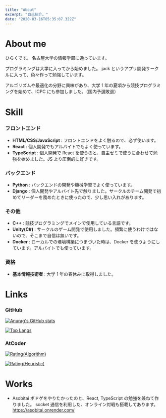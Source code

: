 ```yaml
---
title: "About"
excerpt: "自己紹介。"
date: "2020-03-16T05:35:07.322Z"
---
```


# About me

ひらくです。
名古屋大学の情報学部に通っています。

プログラミングは大学に入ってから始めました。
jack というアプリ開発サークルに入って、色々作って勉強しています。

アルゴリズムや最適化の分野に興味があり、大学 1 年の夏頃から競技プログラミングを始めて、ICPC にも参加しました。（国内予選敗退）

# Skill

### フロントエンド

- **HTML/CSS/JavaScript** : フロントエンドをよく触るので、必ず使います。
- **React** : 個人開発でもアルバイトでもよく使っています。
- **TypeScript** : 個人開発で React を使うのと、自主ゼミで使うに合わせて勉強を始めました。JS より圧倒的に好きです。

### バックエンド

- **Python** : バックエンドの開発や機械学習でよく使っています。
- **Django** : 個人開発やアルバイト先で触りました。サークルのチーム開発で初めてリーダーを務めたときに使ったので、少し思い入れがあります。

### その他

- **C++** : 競技プログラミングでメインで使用している言語です。
- **Unity(C#)** : サークルのゲーム開発で使用しました。頻繁に使うわけではないので、そこまで自信は無いです。
- **Docker** : ローカルでの環境構築につまづいた時は、Docker を使うようにしています。アルバイトでも使っています。

### 資格

- **基本情報技術者** : 大学 1 年の春休みに取得しました。

# Links

### GitHub

[![Anurag's GitHub stats](https://github-readme-stats.vercel.app/api?username=hirakuuuu&count_private=true&show_icons=true)](https://github.com/hirakuuuu)

[![Top Langs](https://github-readme-stats.vercel.app/api/top-langs/?username=hirakuuuu&layout=compact)](https://github.com/hirakuuuu)

### AtCoder

[![Rating(Algorithm)](https://badgen.org/img/atcoder/mohio/rating/algorithm?style=flat)](https://atcoder.jp/users/mohio?contestType=algo)

[![Rating(Heuristic)](https://badgen.org/img/atcoder/mohio/rating/heuristic?style=flat)](https://atcoder.jp/users/mohio?contestType=heuristic)

# Works

- Asobitai
  ボドゲをやりたかったのと、React, TypeScript の勉強を兼ねて作りました。
  socket 通信を利用した、オンライン対戦も搭載してあります。
  https://asobitai.onrender.com/
